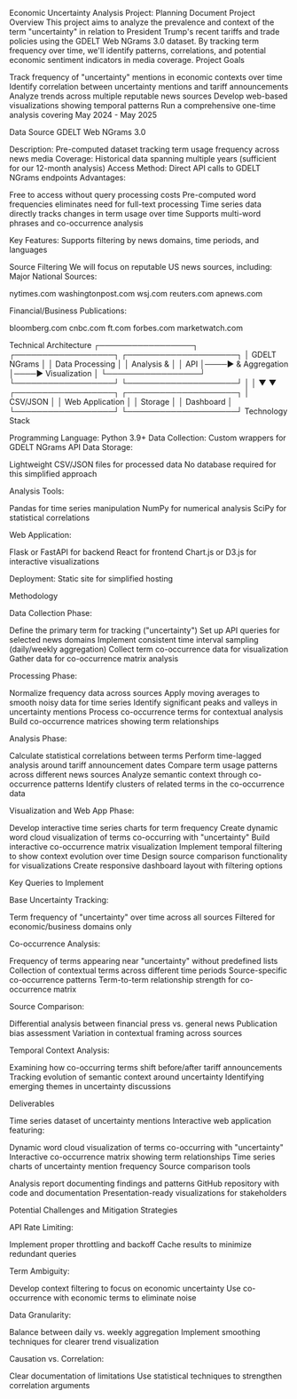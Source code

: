 Economic Uncertainty Analysis Project: Planning Document
Project Overview
This project aims to analyze the prevalence and context of the term "uncertainty" in relation to President Trump's recent tariffs and trade policies using the GDELT Web NGrams 3.0 dataset. By tracking term frequency over time, we'll identify patterns, correlations, and potential economic sentiment indicators in media coverage.
Project Goals

Track frequency of "uncertainty" mentions in economic contexts over time
Identify correlation between uncertainty mentions and tariff announcements
Analyze trends across multiple reputable news sources
Develop web-based visualizations showing temporal patterns
Run a comprehensive one-time analysis covering May 2024 - May 2025

Data Source
GDELT Web NGrams 3.0

Description: Pre-computed dataset tracking term usage frequency across news media
Coverage: Historical data spanning multiple years (sufficient for our 12-month analysis)
Access Method: Direct API calls to GDELT NGrams endpoints
Advantages:

Free to access without query processing costs
Pre-computed word frequencies eliminates need for full-text processing
Time series data directly tracks changes in term usage over time
Supports multi-word phrases and co-occurrence analysis


Key Features: Supports filtering by news domains, time periods, and languages

Source Filtering
We will focus on reputable US news sources, including:
Major National Sources:

nytimes.com
washingtonpost.com
wsj.com
reuters.com
apnews.com

Financial/Business Publications:

bloomberg.com
cnbc.com
ft.com
forbes.com
marketwatch.com

Technical Architecture
┌─────────────────┐    ┌──────────────────┐    ┌────────────────────┐
│  GDELT NGrams   │    │  Data Processing │    │  Analysis &        │
│  API            │────▶  & Aggregation   │────▶  Visualization     │
└─────────────────┘    └──────────────────┘    └────────────────────┘
                                │                        │
                                ▼                        ▼
                        ┌──────────────────┐    ┌────────────────────┐
                        │  CSV/JSON        │    │  Web Application   │
                        │  Storage         │    │  Dashboard         │
                        └──────────────────┘    └────────────────────┘
Technology Stack

Programming Language: Python 3.9+
Data Collection: Custom wrappers for GDELT NGrams API
Data Storage:

Lightweight CSV/JSON files for processed data
No database required for this simplified approach


Analysis Tools:

Pandas for time series manipulation
NumPy for numerical analysis
SciPy for statistical correlations


Web Application:

Flask or FastAPI for backend
React for frontend
Chart.js or D3.js for interactive visualizations


Deployment: Static site for simplified hosting

Methodology

Data Collection Phase:

Define the primary term for tracking ("uncertainty")
Set up API queries for selected news domains
Implement consistent time interval sampling (daily/weekly aggregation)
Collect term co-occurrence data for visualization
Gather data for co-occurrence matrix analysis


Processing Phase:

Normalize frequency data across sources
Apply moving averages to smooth noisy data for time series
Identify significant peaks and valleys in uncertainty mentions
Process co-occurrence terms for contextual analysis
Build co-occurrence matrices showing term relationships


Analysis Phase:

Calculate statistical correlations between terms
Perform time-lagged analysis around tariff announcement dates
Compare term usage patterns across different news sources
Analyze semantic context through co-occurrence patterns
Identify clusters of related terms in the co-occurrence data


Visualization and Web App Phase:

Develop interactive time series charts for term frequency
Create dynamic word cloud visualization of terms co-occurring with "uncertainty"
Build interactive co-occurrence matrix visualization
Implement temporal filtering to show context evolution over time
Design source comparison functionality for visualizations
Create responsive dashboard layout with filtering options



Key Queries to Implement

Base Uncertainty Tracking:

Term frequency of "uncertainty" over time across all sources
Filtered for economic/business domains only


Co-occurrence Analysis:

Frequency of terms appearing near "uncertainty" without predefined lists
Collection of contextual terms across different time periods
Source-specific co-occurrence patterns
Term-to-term relationship strength for co-occurrence matrix


Source Comparison:

Differential analysis between financial press vs. general news
Publication bias assessment
Variation in contextual framing across sources


Temporal Context Analysis:

Examining how co-occurring terms shift before/after tariff announcements
Tracking evolution of semantic context around uncertainty
Identifying emerging themes in uncertainty discussions



Deliverables

Time series dataset of uncertainty mentions
Interactive web application featuring:

Dynamic word cloud visualization of terms co-occurring with "uncertainty"
Interactive co-occurrence matrix showing term relationships
Time series charts of uncertainty mention frequency
Source comparison tools


Analysis report documenting findings and patterns
GitHub repository with code and documentation
Presentation-ready visualizations for stakeholders

Potential Challenges and Mitigation Strategies

API Rate Limiting:

Implement proper throttling and backoff
Cache results to minimize redundant queries


Term Ambiguity:

Develop context filtering to focus on economic uncertainty
Use co-occurrence with economic terms to eliminate noise


Data Granularity:

Balance between daily vs. weekly aggregation
Implement smoothing techniques for clearer trend visualization


Causation vs. Correlation:

Clear documentation of limitations
Use statistical techniques to strengthen correlation arguments